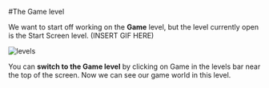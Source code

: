 #The Game level

We want to start off working on the **Game** level, but the level currently open is the Start Screen level. (INSERT GIF HERE)

![levels](assets/levels.jpeg)

You can **switch to the Game level** by clicking on Game in the levels bar near the top of the screen. Now we can see our game world in this level.